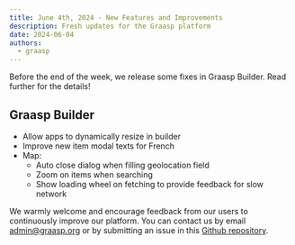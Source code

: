 ```yaml
---
title: June 4th, 2024 - New Features and Improvements
description: Fresh updates for the Graasp platform
date: 2024-06-04
authors:
  - graasp
---
```


Before the end of the week, we release some fixes in Graasp Builder. Read further for the details!

<!-- Everything below this will not be shown in the post overview -->
<!-- truncate -->

## Graasp Builder

- Allow apps to dynamically resize in builder
- Improve new item modal texts for French
- Map:
  - Auto close dialog when filling geolocation field
  - Zoom on items when searching
  - Show loading wheel on fetching to provide feedback for slow network

<!-- Generic message -->

We warmly welcome and encourage feedback from our users to continuously improve our platform. You can contact us by email [admin@graasp.org](mailto:admin@graasp.org) or by submitting an issue in this [Github repository](https://github.com/graasp/graasp-feedback).
